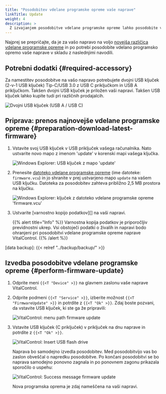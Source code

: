 ```yaml
---
title: "Posodobitev vdelane programske opreme vaše naprave"
linkTitle: Update
weight: 4
description: >
  Z izvajanjem posodobitve vdelane programske opreme lahko posodobite vdelano programsko opremo vaše naprave VitalControl na najnovejše razpoložljive različice.
---
```

Najprej se prepričajte, da je za vašo napravo na voljo [novejša različica vdelane programske opreme](../versions/) in po potrebi posodobite vdelano programsko opremo vaše naprave v skladu z naslednjimi navodili.

## Potrebni dodatki {#required-accessory}

Za namestitev posodobitve na vašo napravo potrebujete dvojni USB ključek (2-v-1 USB ključek) Tip-C/USB 3.0 z USB C priključkom in USB A priključkom. Takšen dvojni USB ključek je priložen vaši napravi. Takšen USB ključek lahko kupite tudi pri različnih prodajalcih.

![Dvojni USB ključek (USB A / USB C)](/images/firmware/update/usb-dual-stick.svg "Dvojni USB ključek")

## Priprava: prenos najnovejše vdelane programske opreme {#preparation-download-latest-firmware}

1. Vstavite svoj USB ključek v USB priključek vašega računalnika. Nato ustvarite novo mapo z imenom 'update' v korenski mapi vašega ključka.

    ![Windows Explorer: USB ključek z mapo 'update'](../images/create-folder-update.png "USB ključek: mapa 'update'")

1. Prenesite [datoteko vdelane programske opreme](/download/firmware.vcu) (ime datoteke: `firmware.vcu`) in jo shranite v prej ustvarjeno mapo `update` na vašem USB ključku. Datoteka za posodobitev zahteva približno 2,5 MB prostora na ključku.

    ![Windows Explorer: ključek z datoteko vdelane programske opreme 'firmware.vcu'](../images/save-firmware-file.png "Ključek z datoteko vdelane programske opreme")

1. Ustvarite [varnostno kopijo podatkov][] na vaši napravi.

    {{% alert title="Info" %}}
Varnostna kopija podatkov je priporočljiv previdnostni ukrep. Vsi obstoječi podatki o živalih in napravi bodo ohranjeni pri posodobitvi vdelane programske opreme naprave VitalControl.
    {{% /alert %}}

[data backup]: {{< relref "../backup/backup/" >}}

## Izvedba posodobitve vdelane programske opreme {#perform-firmware-update}

1. Odprite meni `{{<T "Device" >}}` na glavnem zaslonu vaše naprave VitalControl.


1. Odprite podmeni `{{<T "Service" >}}`, izberite možnost `{{<T "FirmwareUpdate" >}}` in potrdite z `{{<T "Ok" >}}`. Zdaj boste pozvani, da vstavite USB ključek, ki ste ga že pripravili:

    ![VitalControl: menu path firmware update](../images/firmware-update.png "Firmware update")

1. Vstavite USB ključek (C priključek) v priključek na dnu naprave in potrdite z `{{<T "Ok" >}}`.

    ![VitalControl: Insert USB flash drive](/images/firmware/update/plug-in-dual-usb-stick.svg "Insert USB flash drive")

    Naprava bo samodejno izvedla posodobitev. Med posodobitvijo vas bo zaslon obveščal o napredku posodobitve. Po končani posodobitvi se bo naprava samodejno ponovno zagnala in po ponovnem zagonu prikazala sporočilo o uspehu:

   ![VitalControl: Success message firmware update](../images/update-success.png "Success firmware update")

   Nova programska oprema je zdaj nameščena na vaši napravi.

